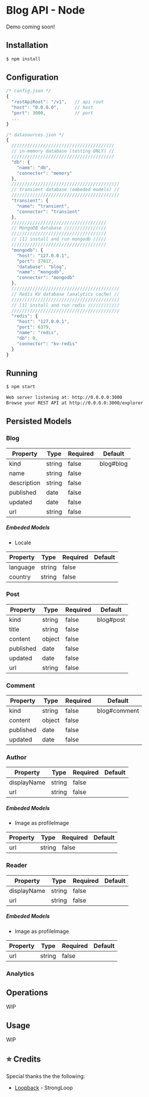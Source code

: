 # Blog API - Node
Demo coming soon!

## Installation
```bash
$ npm install
```

## Configuration
```js
/* config.json */
{
  "restApiRoot": "/v1",   // api root
  "host": "0.0.0.0",      // host
  "port": 3000,           // port
  ...
}
```
```js
/* datasources.json */
{
  ///////////////////////////////////////
  // in-memory database (testing ONLY) //
  ///////////////////////////////////////
  "db": {
    "name": "db",
    "connector": "memory"
  },
  /////////////////////////////////////////
  // transient database (embeded models) //
  /////////////////////////////////////////
  "transient": {
    "name": "transient",
    "connector": "transient"
  },
  ////////////////////////////////////
  // MongoDB database ////////////////
  ////////////////////////////////////
  // [1] install and run mongodb /////
  ////////////////////////////////////
  "mongodb": {
    "host": "127.0.0.1",
    "port": 27017,
    "database": "blog",
    "name": "mongodb",
    "connector": "mongodb"
  },
  /////////////////////////////////////////
  // Redis KV database (analytics cache) //
  /////////////////////////////////////////
  // [1] install and run redis ////////////
  /////////////////////////////////////////
  "redis": {
    "host": "127.0.0.1",
    "port": 6379,
    "name": "redis",
    "db": 0,
    "connector": "kv-redis"
  }
}
```

## Running
```bash
$ npm start

Web server listening at: http://0.0.0.0:3000
Browse your REST API at http://0.0.0.0:3000/explorer
```

## Persisted Models
### Blog
|  Property   |  Type  | Required | Default |
|-------------|--------|----------|---------|
|  kind       | string |   false  |blog#blog|
|  name       | string |   false  |         |   
|  description| string |   false  |         | 
|  published  | date   |   false  |         | 
|  updated    | date   |   false  |         | 
|  url        | string |   false  |         | 

##### Embeded Models
* Locale

|  Property   |  Type  | Required | Default |
|-------------|--------|----------|---------|
|  language   | string |   false  |         |
|  country    | string |   false  |         |   

### Post
|  Property   |  Type  | Required | Default |
|-------------|--------|----------|---------|
|  kind       | string |   false  |blog#post|
|  title      | string |   false  |         |   
|  content    | object |   false  |         |   
|  published  | date   |   false  |         | 
|  updated    | date   |   false  |         | 
|  url        | string |   false  |         | 

### Comment
|  Property   |  Type  | Required | Default |
|-------------|--------|----------|---------|
|  kind       | string |   false  |blog#comment|
|  content    | object |   false  |         |   
|  published  | date   |   false  |         | 
|  updated    | date   |   false  |         | 

### Author
|  Property   |  Type  | Required | Default |
|-------------|--------|----------|---------|
| displayName | string |   false  |         |
|  url        | string |   false  |         | 

##### Embeded Models
* Image as profileImage

|  Property   |  Type  | Required | Default |
|-------------|--------|----------|---------|
|  url        | string |   false  |         | 

### Reader
|  Property   |  Type  | Required | Default |
|-------------|--------|----------|---------|
| displayName | string |   false  |         |
|  url        | string |   false  |         | 

##### Embeded Models
* Image as profileImage

|  Property   |  Type  | Required | Default |
|-------------|--------|----------|---------|
|  url        | string |   false  |         | 



### Analytics


## Operations
WIP

## Usage
WIP

## :star: Credits
Special thanks the the following: 
* [Loopback](https://loopback.io/) - StrongLoop

